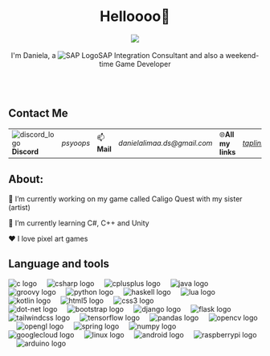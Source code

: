 
<h1 align="center">Helloooo👋</h1>

<div align="center">
  <img height="250" src="https://images-wixmp-ed30a86b8c4ca887773594c2.wixmp.com/f/0a4e90b8-a7c8-4019-90f1-b9eb16a6fe6b/d7i06j2-209054b9-be1e-46b0-aa61-ffbe4dc1ebda.gif?token=eyJ0eXAiOiJKV1QiLCJhbGciOiJIUzI1NiJ9.eyJzdWIiOiJ1cm46YXBwOjdlMGQxODg5ODIyNjQzNzNhNWYwZDQxNWVhMGQyNmUwIiwiaXNzIjoidXJuOmFwcDo3ZTBkMTg4OTgyMjY0MzczYTVmMGQ0MTVlYTBkMjZlMCIsIm9iaiI6W1t7InBhdGgiOiJcL2ZcLzBhNGU5MGI4LWE3YzgtNDAxOS05MGYxLWI5ZWIxNmE2ZmU2YlwvZDdpMDZqMi0yMDkwNTRiOS1iZTFlLTQ2YjAtYWE2MS1mZmJlNGRjMWViZGEuZ2lmIn1dXSwiYXVkIjpbInVybjpzZXJ2aWNlOmZpbGUuZG93bmxvYWQiXX0.Qt1_4hixKd8mTuRub4aksuPW1ZIDK-r7X6Rhh5lnqtI"  />
</div>

<p align="center">
  I'm Daniela, a  <img src="https://upload.wikimedia.org/wikipedia/commons/5/59/SAP_2011_logo.svg" alt="SAP Logo" width="25"/>SAP Integration Consultant and also a weekend-time Game Developer
</p>


<br>
<br>


<h2 align="left">Contact Me</h2>
<table border="0" align="center">
  <tr>
    <td>
        <img src="https://github.com/SapphDevelopment/discord-icons/blob/f01b6736d8e0931e56e314bf68d8bf1192cef4c8/Discord%20Branding/Clyde/icon_clyde_blurple_RGB.svg" 
             alt="discord_logo" 
             width="15px">
        <b>Discord</b>
    </td>
    <td><i>psyoops</i></td>
    <td>📫<b>Mail</b></td>
    <td><i>danielalimaa.ds@gmail.com</i></td>
    <td>🌐<b>All my links</b></td>
    <td><i><a href="https://taplink.cc/limaa.ds" target="_blank">taplink.cc/limaa.ds</a></i></td>
  </tr>
</table>



<h2 align="left">About:</h2>

<p align="left">🔭 I’m currently working on my game called Caligo Quest with my sister (artist)</p>
<p align="left">🌱 I’m currently learning C#, C++ and Unity</p>
<p align="left">❤️ I love pixel art games</p>





<h2 align="left">Language and tools</h2>

<div align="left">
  <img src="https://cdn.jsdelivr.net/gh/devicons/devicon/icons/c/c-original.svg" height="40" alt="c logo"  />
  <img width="12" />
  <img src="https://cdn.jsdelivr.net/gh/devicons/devicon/icons/csharp/csharp-original.svg" height="40" alt="csharp logo"  />
  <img width="12" />
  <img src="https://cdn.jsdelivr.net/gh/devicons/devicon/icons/cplusplus/cplusplus-original.svg" height="40" alt="cplusplus logo"  />
  <img width="12" />
  <img src="https://cdn.jsdelivr.net/gh/devicons/devicon/icons/java/java-original.svg" height="40" alt="java logo"  />
  <img width="12" />
  <img src="https://cdn.jsdelivr.net/gh/devicons/devicon/icons/groovy/groovy-original.svg" height="40" alt="groovy logo"  />
  <img width="12" />
  <img src="https://cdn.jsdelivr.net/gh/devicons/devicon/icons/python/python-original.svg" height="40" alt="python logo"  />
  <img width="12" />
  <img src="https://cdn.jsdelivr.net/gh/devicons/devicon/icons/haskell/haskell-original.svg" height="40" alt="haskell logo"  />
  <img width="12" />
  <img src="https://cdn.jsdelivr.net/gh/devicons/devicon/icons/lua/lua-original.svg" height="40" alt="lua logo"  />
  <img width="12" />
  <img src="https://cdn.jsdelivr.net/gh/devicons/devicon/icons/kotlin/kotlin-original.svg" height="40" alt="kotlin logo"  />
  <img width="12" />
  <img src="https://cdn.jsdelivr.net/gh/devicons/devicon/icons/html5/html5-original.svg" height="40" alt="html5 logo"  />
  <img width="12" />
  <img src="https://cdn.jsdelivr.net/gh/devicons/devicon/icons/css3/css3-original.svg" height="40" alt="css3 logo"  />
</div>

<div align="left">
  <img src="https://skillicons.dev/icons?i=dotnet" height="40" alt="dot-net logo"  />
  <img width="12" />
  <img src="https://cdn.jsdelivr.net/gh/devicons/devicon/icons/bootstrap/bootstrap-original.svg" height="40" alt="bootstrap logo"  />
  <img width="12" />
  <img src="https://skillicons.dev/icons?i=django" height="40" alt="django logo"  />
  <img width="12" />
  <img src="https://skillicons.dev/icons?i=flask" height="40" alt="flask logo"  />
  <img width="12" />
  <img src="https://cdn.simpleicons.org/tailwindcss/06B6D4" height="40" alt="tailwindcss logo"  />
  <img width="12" />
  <img src="https://cdn.simpleicons.org/tensorflow/FF6F00" height="40" alt="tensorflow logo"  />
  <img width="12" />
  <img src="https://cdn.jsdelivr.net/gh/devicons/devicon/icons/pandas/pandas-original.svg" height="40" alt="pandas logo"  />
  <img width="12" />
  <img src="https://cdn.jsdelivr.net/gh/devicons/devicon/icons/opencv/opencv-original.svg" height="40" alt="opencv logo"  />
  <img width="12" />
  <img src="https://cdn.simpleicons.org/opengl/5586A4" height="40" alt="opengl logo"  />
  <img width="12" />
  <img src="https://cdn.jsdelivr.net/gh/devicons/devicon/icons/spring/spring-original.svg" height="40" alt="spring logo"  />
  <img width="12" />
  <img src="https://cdn.simpleicons.org/numpy/013243" height="40" alt="numpy logo"  />
</div>

<div align="left">
  <img src="https://cdn.jsdelivr.net/gh/devicons/devicon/icons/googlecloud/googlecloud-original.svg" height="40" alt="googlecloud logo"  />
  <img width="12" />
  <img src="https://cdn.jsdelivr.net/gh/devicons/devicon/icons/linux/linux-original.svg" height="40" alt="linux logo"  />
  <img width="12" />
  <img src="https://cdn.jsdelivr.net/gh/devicons/devicon/icons/android/android-original.svg" height="40" alt="android logo"  />
  <img width="12" />
  <img src="https://cdn.jsdelivr.net/gh/devicons/devicon/icons/raspberrypi/raspberrypi-original.svg" height="40" alt="raspberrypi logo"  />
  <img width="12" />
  <img src="https://cdn.jsdelivr.net/gh/devicons/devicon/icons/arduino/arduino-original.svg" height="40" alt="arduino logo"  />
</div>

<!--
<br>
<br>
<br>

![](./profile-3d-contrib/profile-green-animate.svg)

